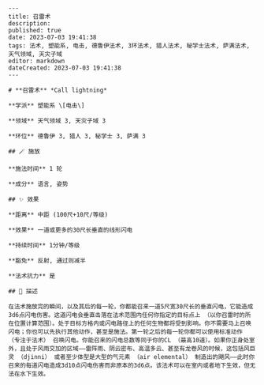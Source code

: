 
    ---
    title: 召雷术
    description: 
    published: true
    date: 2023-07-03 19:41:38
    tags: 法术, 塑能系, 电击, 德鲁伊法术, 3环法术, 猎人法术, 秘学士法术, 萨满法术, 天气领域, 天灾子域
    editor: markdown
    dateCreated: 2023-07-03 19:41:38
    ---

    # **召雷术** *Call lightning*

    **学派** 塑能系 \[电击\] 

    **领域** 天气领域 3, 天灾子域 3

    **环位** 德鲁伊 3, 猎人 3, 秘学士 3, 萨满 3

    ## 🪄 施放

    **施法时间** 1 轮

    **成分** 语言, 姿势

    ## ✨ 效果  

    **距离** 中距 (100尺+10尺/等级) 

    **效果** 一道或更多的30尺长垂直的线形闪电 

    **持续时间** 1分钟/等级 

    **豁免** 反射, 通过则减半

    **法术抗力** 是

    ## 📖 描述

    在法术施放完的瞬间，以及其后的每一轮，你都能召来一道5尺宽30尺长的垂直闪电，它能造成3d6点闪电伤害。这道闪电会垂直击落在法术范围内任何你指定的目标点上 （以你召雷时的所在位置计算范围）。处于目标方格内或闪电路径上的任何生物都将受到影响。你不需要马上召唤闪电；你也可以先执行其他动作，甚至是施法。第一轮之后的每一轮你都可以使用标准动作 （专注于法术） 召唤闪电。你能召来的闪电总数等同于你的CL （最高10道）。如果你正身处室外，且处于风雨交加的区域——雷阵雨、阴云密布、高温多云、甚至有龙卷风的时候，这包括风巨灵 （djinni） 或者至少体型是大型的气元素 （air elemental） 制造出的飓风——此时你召来的每道闪电造成3d10点闪电伤害而非原本的3d6点。该法术可以在室内或者地下生效，但无法在水下生效。
    